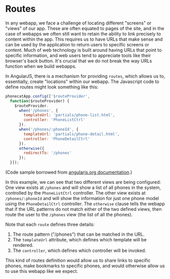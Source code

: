# Routes
In any webapp, we face a challenge of locating different "screens" or "views" of our app. These are often equated to pages of the site, and in the case of webapps we often still want to retain the ability to link precisely to content within the app. This requires us to have URLs that make sense and can be used by the application to return users to specific screens or content. Much of web technology is built around having URLs that point to specific information, and web users tend to appreciate tools like their browser's back button. It's crucial that we do not break the way URLs function when we build webapps.

In AngularJS, there is a mechanism for providing `routes`, which allows us to, essentially, create "locations" within our webapp. The Javascript code to define routes might look something like this:

```js
phonecatApp.config(['$routeProvider',
  function($routeProvider) {
    $routeProvider.
      when('/phones', {
        templateUrl: 'partials/phone-list.html',
        controller: 'PhoneListCtrl'
      }).
      when('/phones/:phoneId', {
        templateUrl: 'partials/phone-detail.html',
        controller: 'PhoneDetailCtrl'
      }).
      otherwise({
        redirectTo: '/phones'
      });
  }]);
```
(Code sample borrowed from [angularjs.org documentation](https://docs.angularjs.org/tutorial/step_07).)

In this example, we can see that two different views are being configured: One view exists at `/phones` and will show a list of all phones in the system, controlled by the `PhoneListCtrl` controller. The other view exists at `/phones/:phoneId` and will show the information for just one phone model using the `PhoneDetailCtrl` controller. The `otherwise` clause tells the webapp that if the URL patterns do not match either of the two defined views, then route the user to the `/phones` view (the list of all the phones).

Note that each `route` defines three details:

1. The route pattern ("/phones") that can be matched in the URL.
2. The `templateUrl` attribute, which defines which template will be rendered.
3. The `controller`, which defines which controller will be invoked.

This kind of routes definition would allow us to share links to specific phones, make bookmarks to specific phones, and would otherwise allow us to use this webapp like we expect.